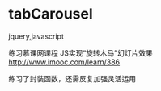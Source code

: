 # tabCarousel
jquery,javascript

练习慕课网课程  JS实现“旋转木马”幻灯片效果 http://www.imooc.com/learn/386

练习了封装函数，还需反复加强灵活运用
